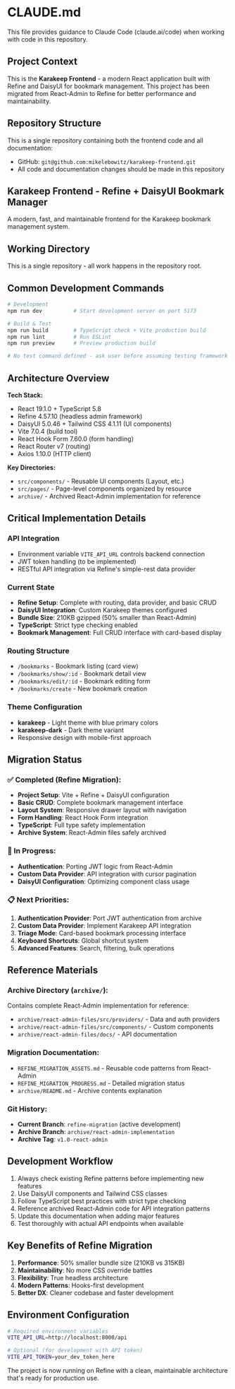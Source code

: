 # CLAUDE.md

This file provides guidance to Claude Code (claude.ai/code) when working with code in this repository.

## Project Context

This is the **Karakeep Frontend** - a modern React application built with Refine and DaisyUI for bookmark management. This project has been migrated from React-Admin to Refine for better performance and maintainability.

## Repository Structure

This is a single repository containing both the frontend code and all documentation:
- GitHub: `git@github.com:mikelebowitz/karakeep-frontend.git`
- All code and documentation changes should be made in this repository

## Karakeep Frontend - Refine + DaisyUI Bookmark Manager

A modern, fast, and maintainable frontend for the Karakeep bookmark management system.

## Working Directory

This is a single repository - all work happens in the repository root.

## Common Development Commands

```bash
# Development
npm run dev          # Start development server on port 5173

# Build & Test
npm run build        # TypeScript check + Vite production build
npm run lint         # Run ESLint
npm run preview      # Preview production build

# No test command defined - ask user before assuming testing framework
```

## Architecture Overview

**Tech Stack:**
- React 19.1.0 + TypeScript 5.8
- Refine 4.57.10 (headless admin framework)
- DaisyUI 5.0.46 + Tailwind CSS 4.1.11 (UI components)
- Vite 7.0.4 (build tool)
- React Hook Form 7.60.0 (form handling)
- React Router v7 (routing)
- Axios 1.10.0 (HTTP client)

**Key Directories:**
- `src/components/` - Reusable UI components (Layout, etc.)
- `src/pages/` - Page-level components organized by resource
- `archive/` - Archived React-Admin implementation for reference

## Critical Implementation Details

### API Integration
- Environment variable `VITE_API_URL` controls backend connection
- JWT token handling (to be implemented)
- RESTful API integration via Refine's simple-rest data provider

### Current State
- **Refine Setup**: Complete with routing, data provider, and basic CRUD
- **DaisyUI Integration**: Custom Karakeep themes configured
- **Bundle Size**: 210KB gzipped (50% smaller than React-Admin)
- **TypeScript**: Strict type checking enabled
- **Bookmark Management**: Full CRUD interface with card-based display

### Routing Structure
- `/bookmarks` - Bookmark listing (card view)
- `/bookmarks/show/:id` - Bookmark detail view
- `/bookmarks/edit/:id` - Bookmark editing form
- `/bookmarks/create` - New bookmark creation

### Theme Configuration
- **karakeep** - Light theme with blue primary colors
- **karakeep-dark** - Dark theme variant
- Responsive design with mobile-first approach

## Migration Status

### ✅ Completed (Refine Migration):
- **Project Setup**: Vite + Refine + DaisyUI configuration
- **Basic CRUD**: Complete bookmark management interface
- **Layout System**: Responsive drawer layout with navigation
- **Form Handling**: React Hook Form integration
- **TypeScript**: Full type safety implementation
- **Archive System**: React-Admin files safely archived

### 🚧 In Progress:
- **Authentication**: Porting JWT logic from React-Admin
- **Custom Data Provider**: API integration with cursor pagination
- **DaisyUI Configuration**: Optimizing component class usage

### 📋 Next Priorities:
1. **Authentication Provider**: Port JWT authentication from archive
2. **Custom Data Provider**: Implement Karakeep API integration
3. **Triage Mode**: Card-based bookmark processing interface
4. **Keyboard Shortcuts**: Global shortcut system
5. **Advanced Features**: Search, filtering, bulk operations

## Reference Materials

### Archive Directory (`archive/`):
Contains complete React-Admin implementation for reference:
- `archive/react-admin-files/src/providers/` - Data and auth providers
- `archive/react-admin-files/src/components/` - Custom components
- `archive/react-admin-files/docs/` - API documentation

### Migration Documentation:
- `REFINE_MIGRATION_ASSETS.md` - Reusable code patterns from React-Admin
- `REFINE_MIGRATION_PROGRESS.md` - Detailed migration status
- `archive/README.md` - Archive contents explanation

### Git History:
- **Current Branch**: `refine-migration` (active development)
- **Archive Branch**: `archive/react-admin-implementation`
- **Archive Tag**: `v1.0-react-admin`

## Development Workflow

1. Always check existing Refine patterns before implementing new features
2. Use DaisyUI components and Tailwind CSS classes
3. Follow TypeScript best practices with strict type checking
4. Reference archived React-Admin code for API integration patterns
5. Update this documentation when adding major features
6. Test thoroughly with actual API endpoints when available

## Key Benefits of Refine Migration

1. **Performance**: 50% smaller bundle size (210KB vs 315KB)
2. **Maintainability**: No more CSS override battles
3. **Flexibility**: True headless architecture
4. **Modern Patterns**: Hooks-first development
5. **Better DX**: Cleaner codebase and faster development

## Environment Configuration

```bash
# Required environment variables
VITE_API_URL=http://localhost:8000/api

# Optional (for development with API token)
VITE_API_TOKEN=your_dev_token_here
```

The project is now running on Refine with a clean, maintainable architecture that's ready for production use.